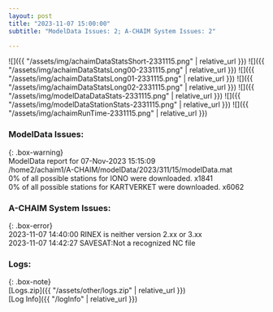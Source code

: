 ```yaml
---
layout: post
title: "2023-11-07 15:00:00"
subtitle: "ModelData Issues: 2; A-CHAIM System Issues: 2"

---
```


![]({{ "/assets/img/achaimDataStatsShort-2331115.png" | relative_url }})
![]({{ "/assets/img/achaimDataStatsLong00-2331115.png" | relative_url }})
![]({{ "/assets/img/achaimDataStatsLong01-2331115.png" | relative_url }})
![]({{ "/assets/img/achaimDataStatsLong02-2331115.png" | relative_url }})
![]({{ "/assets/img/modelDataDataStats-2331115.png" | relative_url }})
![]({{ "/assets/img/modelDataStationStats-2331115.png" | relative_url }})
![]({{ "/assets/img/achaimRunTime-2331115.png" | relative_url }})


### ModelData Issues:  
  
{: .box-warning}  
 ModelData report for 07-Nov-2023 15:15:09   
 /home2/achaim1/A-CHAIM/modelData/2023/311/15/modelData.mat   
 0% of all possible stations for IONO were downloaded. x1841   
 0% of all possible stations for KARTVERKET were downloaded. x6062   
  
### A-CHAIM System Issues:  
  
{: .box-error}  
2023-11-07 14:40:00 RINEX is neither version 2.xx or 3.xx  
2023-11-07 14:42:27 SAVESAT:Not a recognized NC file  

### Logs:  
  
{: .box-note}  
[Logs.zip]({{ "/assets/other/logs.zip" | relative_url }})  
[Log Info]({{ "/logInfo" | relative_url }})  
